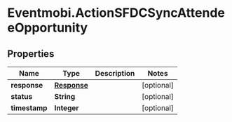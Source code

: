 # Eventmobi.ActionSFDCSyncAttendeeOpportunity

## Properties
Name | Type | Description | Notes
------------ | ------------- | ------------- | -------------
**response** | [**Response**](Response.md) |  | [optional] 
**status** | **String** |  | [optional] 
**timestamp** | **Integer** |  | [optional] 


